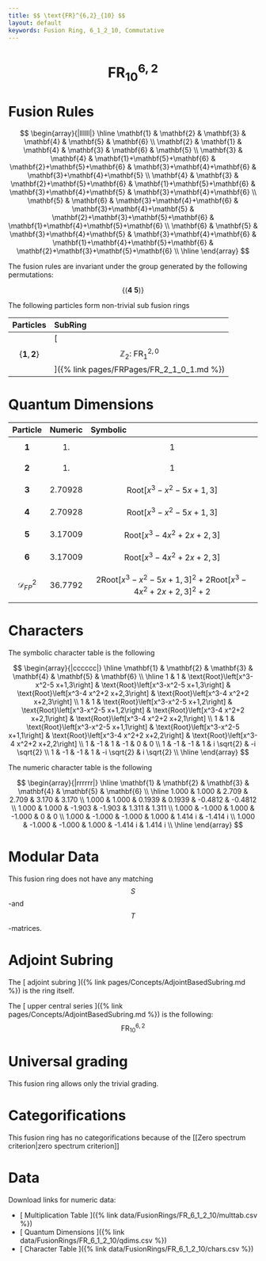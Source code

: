 ```yaml
---
title: $$ \text{FR}^{6,2}_{10} $$
layout: default
keywords: Fusion Ring, 6_1_2_10, Commutative
---
```

# $$ \text{FR}^{6,2}_{10} $$


# Fusion Rules

$$
\begin{array}{|llllll|}
\hline
 \mathbf{1} & \mathbf{2} & \mathbf{3} & \mathbf{4} & \mathbf{5} & \mathbf{6} \\
 \mathbf{2} & \mathbf{1} & \mathbf{4} & \mathbf{3} & \mathbf{6} & \mathbf{5} \\
 \mathbf{3} & \mathbf{4} & \mathbf{1}+\mathbf{5}+\mathbf{6} & \mathbf{2}+\mathbf{5}+\mathbf{6} & \mathbf{3}+\mathbf{4}+\mathbf{6} & \mathbf{3}+\mathbf{4}+\mathbf{5} \\
 \mathbf{4} & \mathbf{3} & \mathbf{2}+\mathbf{5}+\mathbf{6} & \mathbf{1}+\mathbf{5}+\mathbf{6} & \mathbf{3}+\mathbf{4}+\mathbf{5} & \mathbf{3}+\mathbf{4}+\mathbf{6} \\
 \mathbf{5} & \mathbf{6} & \mathbf{3}+\mathbf{4}+\mathbf{6} & \mathbf{3}+\mathbf{4}+\mathbf{5} & \mathbf{2}+\mathbf{3}+\mathbf{5}+\mathbf{6} & \mathbf{1}+\mathbf{4}+\mathbf{5}+\mathbf{6} \\
 \mathbf{6} & \mathbf{5} & \mathbf{3}+\mathbf{4}+\mathbf{5} & \mathbf{3}+\mathbf{4}+\mathbf{6} & \mathbf{1}+\mathbf{4}+\mathbf{5}+\mathbf{6} & \mathbf{2}+\mathbf{3}+\mathbf{5}+\mathbf{6} \\
\hline
\end{array}
$$


The fusion rules are invariant under the group generated by the following permutations:

$$ \left\{(\mathbf{4} \ \mathbf{5})\right\} $$


The following particles form non-trivial sub fusion rings

| Particles | SubRing |
| :------ | :------ |
| $$ \{\mathbf{1},\mathbf{2}\} $$ | [ $$ \mathbb{Z}_2:\ \text{FR}^{2,0}_{1} $$ ]({% link pages/FRPages/FR_2_1_0_1.md %}) |


# Quantum Dimensions

| Particle | Numeric | Symbolic |
| :------ | :------ | :------ |
| $$ \mathbf{1} $$ | $$ 1. $$ | $$ 1 $$ |
| $$ \mathbf{2} $$ | $$ 1. $$ | $$ 1 $$ |
| $$ \mathbf{3} $$ | $$ 2.70928 $$ | $$ \text{Root}\left[x^3-x^2-5 x+1,3\right] $$ |
| $$ \mathbf{4} $$ | $$ 2.70928 $$ | $$ \text{Root}\left[x^3-x^2-5 x+1,3\right] $$ |
| $$ \mathbf{5} $$ | $$ 3.17009 $$ | $$ \text{Root}\left[x^3-4 x^2+2 x+2,3\right] $$ |
| $$ \mathbf{6} $$ | $$ 3.17009 $$ | $$ \text{Root}\left[x^3-4 x^2+2 x+2,3\right] $$ |
| $$ \mathcal{D}_{FP}^2 $$ | $$ 36.7792 $$ | $$ 2 \text{Root}\left[x^3-x^2-5 x+1,3\right]^2+2 \text{Root}\left[x^3-4 x^2+2 x+2,3\right]^2+2 $$ |

# Characters

The symbolic character table is the following

$$
\begin{array}{|cccccc|}
\hline
 \mathbf{1} & \mathbf{2} & \mathbf{3} & \mathbf{4} & \mathbf{5} & \mathbf{6} \\
\hline
 1 & 1 & \text{Root}\left[x^3-x^2-5 x+1,3\right] & \text{Root}\left[x^3-x^2-5 x+1,3\right] & \text{Root}\left[x^3-4 x^2+2 x+2,3\right] & \text{Root}\left[x^3-4 x^2+2 x+2,3\right] \\
 1 & 1 & \text{Root}\left[x^3-x^2-5 x+1,2\right] & \text{Root}\left[x^3-x^2-5 x+1,2\right] & \text{Root}\left[x^3-4 x^2+2 x+2,1\right] & \text{Root}\left[x^3-4 x^2+2 x+2,1\right] \\
 1 & 1 & \text{Root}\left[x^3-x^2-5 x+1,1\right] & \text{Root}\left[x^3-x^2-5 x+1,1\right] & \text{Root}\left[x^3-4 x^2+2 x+2,2\right] & \text{Root}\left[x^3-4 x^2+2 x+2,2\right] \\
 1 & -1 & 1 & -1 & 0 & 0 \\
 1 & -1 & -1 & 1 & i \sqrt{2} & -i \sqrt{2} \\
 1 & -1 & -1 & 1 & -i \sqrt{2} & i \sqrt{2} \\
\hline
\end{array}
$$

The numeric character table is the following

$$
\begin{array}{|rrrrrr|}
\hline
 \mathbf{1} & \mathbf{2} & \mathbf{3} & \mathbf{4} & \mathbf{5} & \mathbf{6} \\
\hline
 1.000 & 1.000 & 2.709 & 2.709 & 3.170 & 3.170 \\
 1.000 & 1.000 & 0.1939 & 0.1939 & -0.4812 & -0.4812 \\
 1.000 & 1.000 & -1.903 & -1.903 & 1.311 & 1.311 \\
 1.000 & -1.000 & 1.000 & -1.000 & 0 & 0 \\
 1.000 & -1.000 & -1.000 & 1.000 & 1.414 i & -1.414 i \\
 1.000 & -1.000 & -1.000 & 1.000 & -1.414 i & 1.414 i \\
\hline
\end{array}
$$

# Modular Data

This fusion ring does not have any matching $$ S $$-and $$ T $$-matrices.

# Adjoint Subring

The [ adjoint subring ]({% link pages/Concepts/AdjointBasedSubring.md %}) is the ring itself.

The [ upper central series ]({% link pages/Concepts/AdjointBasedSubring.md %}) is the following:
$$ \text{FR}^{6,2}_{10} $$

# Universal grading

This fusion ring allows only the trivial grading.

# Categorifications

This fusion ring has no categorifications because of the [[Zero spectrum criterion|zero spectrum criterion]]

# Data

Download links for numeric data:

* [ Multiplication Table ]({% link data/FusionRings/FR_6_1_2_10/multtab.csv %})
* [ Quantum Dimensions ]({% link data/FusionRings/FR_6_1_2_10/qdims.csv %})
* [ Character Table ]({% link data/FusionRings/FR_6_1_2_10/chars.csv %})